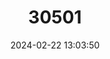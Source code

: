 ---
title: "30501"
category: "Dillenia ferruginea"
draft: false
date: 2024-02-22 13:03:50
languages:
  Creoles and pidgins, French-based (Other): ["Bwa Rouz"]
---